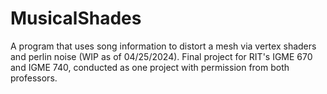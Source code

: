 # MusicalShades
A program that uses song information to distort a mesh via vertex shaders and perlin noise (WIP as of 04/25/2024). Final project for RIT's IGME 670 and IGME 740, conducted as one project with permission from both professors.
